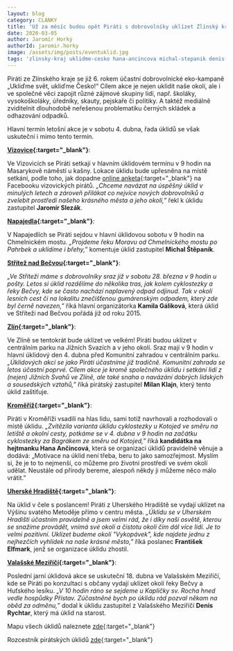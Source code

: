 ```yaml
---
layout: blog
category: CLANKY
title: 'Už za měsíc budou opět Piráti s dobrovolníky uklízet Zlínský kraj, přidejte se!'
date: 2020-03-05
author: Jaromír Horký
authorId: jaromir.horky
image: /assets/img/posts/eventuklid.jpg
tags: 'zlinsky-kraj uklidme-cesko hana-ancincova michal-stepanik denis-rychtar jaromir-slezak kamila-galikova frantisek-elfmark milan-klajn'
---
```

Piráti ze Zlínského kraje se již 6. rokem účastní dobrovolnické eko-kampaně „Ukliďme svět, ukliďme Česko!“ Cílem akce je nejen uklidit naše okolí, ale i ve společné věci zapojit různé zájmové skupiny lidí, např. školáky, vysokoškoláky, úředníky, skauty, pejskaře či politiky. A taktéž mediálně zviditelnit dlouhodobě neřešenou problematiku černých skládek a odhazování odpadků.
 
Hlavní termín letošní akce je v sobotu 4. dubna, řada úklidů se však uskuteční i mimo tento termín.



**[Vizovice](https://www.facebook.com/events/208518277186011/){:target="_blank"}**:

Ve Vizovicích se Piráti setkají v hlavním úklidovém termínu v 9 hodin na Masarykově náměstí u kašny. Lokace úklidu bude upřesněna na místě setkání, podle toho, jak dopadne [online anketa](https://www.facebook.com/events/208518277186011/permalink/208518680519304/){:target="_blank"} na Facebooku vizovických pirátů. *„Chceme navázat na úspěšný úklid v minulých letech a zároveň přilákat co nejvíce nových dobrovolníků a zvelebit prostředí našeho krásného města a jeho okolí,”* řekl k úklidu zastupitel **Jaromír Slezák**.
 

**[Napajedla](https://www.facebook.com/events/241845786841164/){:target="_blank"}**:

V Napajedlích se Piráti sejdou v hlavní úklidovou sobotu v 9 hodin na Chmelnickém mostu. *„Projdeme řeku Moravu od Chmelnického mostu po Pahrbek a uklidíme i břehy,”* komentuje úklid zastupitel **Michal Štěpaník**.

 
**[Střítež nad Bečvou](https://www.facebook.com/events/131071381521967/){:target="_blank"}**:

*„Ve Stříteži máme s dobrovolníky sraz již v sobotu 28. března v 9 hodin u pošty. Letos si úklid rozdělíme do několika tras, jak kolem cyklostezky a řeky Bečvy, kde se často nachází naplavený odpad odjinud. Tak v okolí lesních cest či na lokalitu znečišťenou gumárenským odpadem, který zde byl černě navezen,”* říká hlavní organizátorka **Kamila Gáliková**, která úklid ve Stříteži nad Bečvou pořádá již od roku 2015. 
 
**[Zlín](https://www.facebook.com/events/128043768550102/){:target="_blank"}**:

Ve Zlíně se tentokrát bude uklízet ve velkém! Piráti budou uklízet v centrálním parku na Jižních Svazích a v jeho okolí. Sraz mají v 9 hodin v hlavní úklidový den 4. dubna před Komunitní zahradou v centrálním parku. *„Úklidových akcí se jako Piráti účastníme již tradičně. Komunitní zahrada se letos účastní poprvé. Cílem akce je kromě společného úklidu i setkání lidí z (nejen) Jižních Svahů ve Zlíně, ale také snaha o navázání dobrých lidských a sousedských vztahů,”* říká pirátský zastupitel **Milan Klajn**, který tento úklid zaštiťuje.

**[Kroměříž](https://www.facebook.com/events/544968026119416/){:target="_blank"}**:

Piráti v Kroměříži vsadili na hlas lidu, sami totiž navrhovali a rozhodovali o místě úklidu. *„Zvítězila varianta úklidu cyklostezky u Kotojed ve směru na letiště a okolní cesty, potkáme se v 4. dubna v 9 hodin na začátku cyklostezky za Bagrákem ze směru od Kotojed,”* říká **kandidátka na hejtmanku Hana Ančincová**, která se organizaci úklidů pravidelně věnuje a dodává: „Motivace na úklid není třeba, beru to jako samozřejmost. Myslím si, že je to to nejmenší, co můžeme pro životní prostředí ve svém okolí udělat. Neustále od přírody bereme, alespoň někdy ji můžeme něco málo vrátit.”

**[Uherské Hradiště](https://www.facebook.com/events/205870430495245/){:target="_blank"}**:

Na úklid v čele s poslancem! Piráti z Uherského Hradiště se vydají uklízet na Výšinu svatého Metoděje přímo v centru města. *„Úklidu se v Uherském Hradišti účastním pravidelně a jsem velmi rád, že i díky naší osvětě, kterou se snažíme provádět, vnímá své okolí a čistotu okolí čím dál více lidí. Je to velmi pozitivní. Uklízet budeme okolí "Vykopávek", kde najdete jednu z nejhezčích vyhlídek na naše krásné město,”* říká poslanec **František Elfmark**, jenž se organizace úklidu zhostil. 


**[Valašské Meziříčí](https://www.facebook.com/events/2936722903015388/){:target="_blank"}**:

Poslední jarní úklidová akce se uskuteční 18. dubna ve Valašském Meziříčí, kde se Piráti po konzultaci s občany vydají uklízet okolí řeky Bečvy a Huťského lesíku. *„V 10 hodin ráno se sejdeme u Kapličky sv. Rocha hned vedle hospůdky Přístav. Zúčastněné bych po úklidu rád pozval někam na oběd za odměnu,”* dodal k úklidu zastupitel z Valašského Meziříčí **Denis Rychtar**, který má úklid na starost.

Mapu všech úklidů naleznete [zde](https://www.uklidmecesko.cz/map/){:target="_blank"}

Rozcestník pirátských úklidů [zde](https://www.facebook.com/events/3174972639394983/){:target="_blank"}

